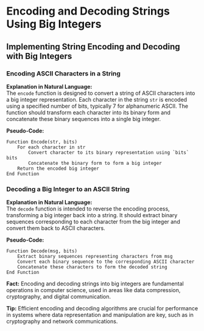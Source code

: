 
# Encoding and Decoding Strings Using Big Integers

## Implementing String Encoding and Decoding with Big Integers

### Encoding ASCII Characters in a String
**Explanation in Natural Language:**  
The `encode` function is designed to convert a string of ASCII characters into a big integer representation. Each character in the string `str` is encoded using a specified number of bits, typically 7 for alphanumeric ASCII. The function should transform each character into its binary form and concatenate these binary sequences into a single big integer.

**Pseudo-Code:**
```
Function Encode(str, bits)
    For each character in str
        Convert character to its binary representation using `bits` bits
        Concatenate the binary form to form a big integer
    Return the encoded big integer
End Function
```

### Decoding a Big Integer to an ASCII String
**Explanation in Natural Language:**  
The `decode` function is intended to reverse the encoding process, transforming a big integer back into a string. It should extract binary sequences corresponding to each character from the big integer and convert them back to ASCII characters.

**Pseudo-Code:**
```
Function Decode(msg, bits)
    Extract binary sequences representing characters from msg
    Convert each binary sequence to the corresponding ASCII character
    Concatenate these characters to form the decoded string
End Function
```

**Fact:** Encoding and decoding strings into big integers are fundamental operations in computer science, used in areas like data compression, cryptography, and digital communication.

**Tip:** Efficient encoding and decoding algorithms are crucial for performance in systems where data representation and manipulation are key, such as in cryptography and network communications.

